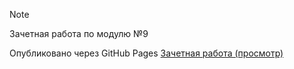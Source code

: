 > [!NOTE]
> Зачетная работа по модулю №9

Опубликовано через GitHub Pages  [Зачетная работа (просмотр)](https://mchubarov.github.io/urban/hw9/index.html)